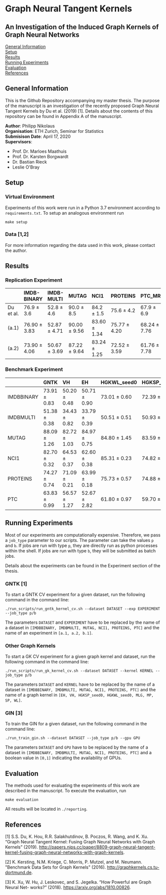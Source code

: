 # Graph Neural Tangent Kernels
## An Investigation of the Induced Graph Kernels of Graph Neural Networks

[General Information](#general-info)<br>
[Setup](#setup)<br>
[Results](#results)<br>
[Running Experiments](#run-exp)<br>
[Evaluation](#eval)<br>
[References](#refs)<br>

## General Information

This is the Github Repository accompanying my master thesis.
The purpose of the manuscript is an investigation of the recently proposed Graph Neural Tangent Kernels by Du et al. (2019) \[1\].
Details about the contents of this repository can be found in Appendix A of the manuscript.


__Author__: Philipp Nikolaus\
__Organisation__: ETH Zurich, Seminar for Statistics\
__Submisison Date__: April 17, 2020\
__Supervisors__:
* Prof. Dr. Marloes Maathuis
* Prof. Dr. Karsten Borgwardt
* Dr. Bastian Rieck
* Leslie O'Bray

## Setup
### Virtual Environment
Experiments of this work were run in a Python 3.7 environment according to `requirements.txt`.
To setup an analogous environment run
<!-- 1. Create a virtual envrionment (for instruction, see e.g. [here](https://docs.python.org/3/library/venv.html))
2. Install the packages listed in `requirements.txt`:
```
pip install -r requirements.txt
``` -->
```
make setup
```

### Data \[1,2\]
<!-- The data (graph datasets and kernel matrices) of this work is available [here](https://www.dropbox.com/sh/2b8f7dbt3dlukij/AACtetIzzhr_LsDpP4eF6VOka?dl=0).
For running experiments paste the contents in the respective subfolders of this repository and unzip the archives. -->
For more information regarding the data used in this work, please contact the author.

## Results
### Replication Experiment

|           | IMDB-BINARY   | IMDB-MULTI   | MUTAG        | NCI1         | PROTEINS     | PTC_MR       |
|:----------|:--------------|:-------------|:-------------|:-------------|:-------------|:-------------|
| Du et al. | 76.9 ± 3.6    | 52.8 ± 4.6   | 90.0 ± 8.5   | 84.2 ± 1.5   | 75.6 ± 4.2   | 67.9 ± 6.9   |
| (a.1)     | 76.90 ± 3.83  | 52.87 ± 4.71 | 90.00 ± 9.56 | 83.60 ± 1.34 | 75.77 ± 4.20 | 68.24 ± 7.76 |
| (a.2)     | 73.90 ± 4.06  | 50.67 ± 3.69 | 87.22 ± 9.64 | 83.24 ± 1.25 | 72.52 ± 3.59 | 61.76 ± 7.78 |

### Benchmark Experiment

|    | GNTK         | VH           | EH           | HGKWL_seed0   | HGKSP_seed0   | MLG          | MP           | SP           | WL           | WLOA         | GIN          |
|:-----------|:-------------|:-------------|:-------------|:--------------|:--------------|:-------------|:-------------|:-------------|:-------------|:-------------|:-------------|
| IMDBBINARY | 73.91 ± 0.83 | 50.20 ± 0.48 | 50.71 ± 0.90 | 73.01 ± 0.60  | 72.39 ± 0.87  | 60.20 ± 0.49 | 72.86 ± 0.90 | 72.19 ± 0.79 | 73.12 ± 0.62 | 73.53 ± 0.74 | 73.47 ± 0.38 |
| IMDBMULTI  | 51.38 ± 0.38 | 34.43 ± 0.82 | 33.79 ± 0.39 | 50.51 ± 0.51  | 50.93 ± 0.48  | 37.73 ± 0.31 | 50.75 ± 0.44 | 51.43 ± 0.34 | 50.32 ± 0.63 | 50.25 ± 0.52 | 51.25 ± 0.31 |
| MUTAG      | 88.09 ± 1.26 | 82.72 ± 1.03 | 84.97 ± 0.75 | 84.80 ± 1.45  | 83.59 ± 1.49  | 84.30 ± 1.53 | 85.99 ± 0.71 | 84.19 ± 1.27 | 84.48 ± 1.65 | 83.86 ± 1.11 | 85.88 ± 0.31 |
| NCI1       | 82.70 ± 0.32 | 64.53 ± 0.37 | 62.60 ± 0.38 | 85.31 ± 0.23  | 74.82 ± 0.27  | 78.64 ± 0.12 | 83.94 ± 0.25 | 75.37 ± 0.30 | 85.91 ± 0.26 | 86.15 ± 0.22 | 77.21 ± 0.57 |
| PROTEINS   | 74.27 ± 0.74 | 71.09 ± 0.21 | 63.99 ± 0.18 | 75.73 ± 0.57  | 74.88 ± 0.27  | 74.54 ± 0.47 | 74.88 ± 0.62 | NA           | 74.77 ± 0.41 | 76.24 ± 0.40 | 75.22 ± 0.45 |
| PTC        | 63.83 ± 0.99 | 56.57 ± 1.27 | 52.67 ± 2.82 | 61.80 ± 0.97  | 59.70 ± 1.88  | 59.56 ± 2.04 | 61.16 ± 1.67 | 56.93 ± 3.04 | 62.62 ± 1.50 | 62.01 ± 1.23 | 63.47 ± 1.68 |

## Running Experiments

Most of our experiments are computationally expensive. Therefore, we pass a `job_type` parameter to our scripts. The parameter can take the values `p` and `b`. If jobs are run with type `p`, they are directly run as python processes within the shell. If jobs are run with type `b`, they will be submitted as batch jobs.

Details about the experiments can be found in the Experiment section of the thesis.

### GNTK \[1\]
To start a GNTK CV experiment for a given dataset, run the following command in the command line:
```
./run_scripts/run_gntk_kernel_cv.sh --dataset DATASET --exp EXPERIMENT --job_type p/b
```
The parameters `DATASET` and `EXPERIMENT` have to be replaced by the name of a dataset in `[IMDBBINARY, IMDBMULTI, MUTAG, NCI1, PROTEINS, PTC]` and the name of an experiment in `[a.1, a.2, b.1]`.

### Other Graph Kernels

To start a GK CV experiment for a given graph kernel and dataset, run the following command in the command line:
```
./run_scripts/run_gk_kernel_cv.sh --dataset DATASET --kernel KERNEL --job_type p/b
```
The parameters `DATASET` and `KERNEL` have to be replaced by the name of a dataset in `[IMDBBINARY, IMDBMULTI, MUTAG, NCI1, PROTEINS, PTC]` and the name of a graph kernel in `[EH, VH, HGKSP_seed0, HGKWL_seed0, MLG, MP, SP, WL]`.

### GIN \[3\]

To train the GIN for a given dataset, run the following command in the command line:
```
./run_train_gin.sh --dataset DATASET --job_type p/b --gpu GPU
```
The parameters `DATASET` and `GPU` have to be replaced by the name of a dataset in `[IMDBBINARY, IMDBMULTI, MUTAG, NCI1, PROTEINS, PTC]` and a boolean value in `[0,1]` indicating the availability of GPUs.

## Evaluation
The methods used for evaluating the experiments of this work are described in the manuscript. To execute the evaluation, run
```
make evaluation
```

All results will be located in `./reporting`.

## References
\[1\] S.S. Du, K. Hou, R.R. Salakhutdinov, B. Poczos, R. Wang, and K. Xu. “Graph Neural Tangent Kernel: Fusing Graph Neural Networks with Graph Kernels” (2019).
http://papers.nips.cc/paper/8809-graph-neural-tangent-kernel-fusing-graph-neural-networks-with-graph-kernels.

\[2\] K. Kersting, N.M. Kriege, C. Morris, P. Mutzel, and M. Neumann. "Benchmark Data Sets for Graph Kernels" (2016). 
http://graphkernels.cs.tu-dortmund.de.

\[3\] K. Xu, W. Hu, J. Leskovec, and S. Jegelka. “How Powerful are Graph Neural Net- works?” (2018). 
https://arxiv.org/abs/1810.00826.